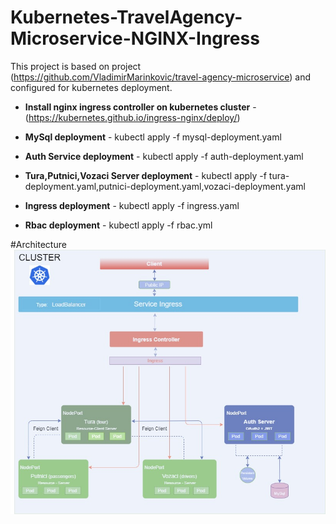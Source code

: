 # Kubernetes-TravelAgency-Microservice-NGINX-Ingress

This project is based on project (https://github.com/VladimirMarinkovic/travel-agency-microservice) and configured for kubernetes deployment.

* **Install nginx ingress controller on kubernetes cluster** - (https://kubernetes.github.io/ingress-nginx/deploy/)

* **MySql deployment** - kubectl apply -f mysql-deployment.yaml

* **Auth Service deployment** - kubectl apply -f auth-deployment.yaml

* **Tura,Putnici,Vozaci Server deployment** - kubectl apply -f tura-deployment.yaml,putnici-deployment.yaml,vozaci-deployment.yaml 

* **Ingress deployment** - kubectl apply -f ingress.yaml

* **Rbac deployment** - kubectl apply -f rbac.yml 




#Architecture
![Architecture](https://github.com/VladimirMarinkovic/kubernetes-ta-microservice-nginx-ingress/blob/master/tura-resource-server/src/main/resources/images/TravelAgency-nginx-ingress.jpg)
